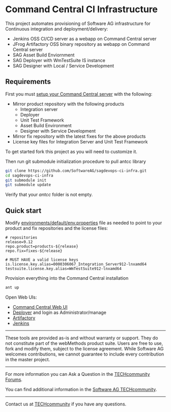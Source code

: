 # Command Central CI Infrastructure 

This project automates provisioning of Software AG infrastructure for Continuous
integration and deployment/delivery:

* Jenkins OSS CI/CD server as a webapp on Command Central server
* JFrog Artifactory OSS binary repository as webapp on Command Central server
* SAG Asset Build Enviornment
* SAG Deployer with WmTestSuite IS instance
* SAG Designer with Local / Service Development

## Requirements

First you must [setup your Command Central server](https://github.com/SoftwareAG/sagdevops-cc-server)
with the following:

* Mirror product repository with the following products
  * Integration server
  * Deployer
  * Unit Test Framework
  * Asset Build Environment
  * Designer with Service Development
* Mirror fix repository with the latest fixes for the above products
* License key files for Integration Server and Unit Test Framework

To get started fork this project as you will need to customize it.

Then run git submodule initialization procedure to pull antcc library

```bash
git clone https://github.com/SoftwareAG/sagdevops-ci-infra.git
cd sagdevops-ci-infra
git submodule init
git submodule update
```

Verify that your _antcc_ folder is not empty.


## Quick start

Modify [environments/default/env.properties](environments/default/env.properties) file as needed
to point to your product and fix repositories and the license files:

```
# repositories
release=9.12
repo.product=products-${release}
repo.fix=fixes-${release}

# MUST HAVE a valid license keys
is.license.key.alias=0000306067_Integration_Server912-lnxamd64
testsuite.license.key.alias=WmTestSuite912-lnxamd64
```

Provision everything into the Command Central installation

```bash
ant up
```

Open Web UIs:

* [Command Central Web UI](https://localhost:8091/cce/web/#installationOverview:ALL/local/1)
* [Deployer](http://localhost:8094/WmDeployer/) and login as Administrator/manage
* [Artifactory](https://localhost:8091/artifactory/)
* [Jenkins](https://localhost:8091/jenkins/)



______________________
These tools are provided as-is and without warranty or support. They do not constitute part of the webMethods product suite. Users are free to use, fork and modify them, subject to the license agreement. While Software AG welcomes contributions, we cannot guarantee to include every contribution in the master project.
_____________
For more information you can Ask a Question in the [TECHcommunity Forums](https://tech.forums.softwareag.com/tags/c/forum/1/Command-Central).

You can find additional information in the [Software AG TECHcommunity](https://tech.forums.softwareag.com/tag/Command-Central).
_____________
Contact us at [TECHcommunity](mailto:technologycommunity@softwareag.com?subject=Github/SoftwareAG) if you have any questions.
